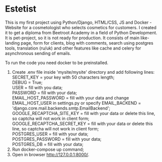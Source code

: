 # Estetist
This is my first project using Python/Django, HTML/CSS, JS and Docker - Website for a cosmetologist who selects cosmetics for customers. I created it to get a diploma from Beetroot Academy in a field of Python Development. It is pet-project, so it is not ready for production. It consists of main like-landing page, form for clients, 
blog with comments, search using postgres tools, translation (ru/uk) and other features like cache and celery for asynchronous sending of emails.

To run the code you need docker to be preinstalled.
1. Create .env file inside 'mysite/mysite' directory and add following lines:
  SECRET_KEY = your key with 50 characters length;<br>
  DEBUG = True;<br>
  USER = fill with you data;<br>
  PASSWORD = fill with your data;<br>
  EMAIL_HOST_PASSWORD = fill with your data and change EMAIL_HOST_USER in settings.py or specify EMAIL_BACKEND = 'django.core.mail.backends.smtp.EmailBackend';<br>
  GOOGLE_RECAPTCHA_SITE_KEY = fill with your data or delete this line, so captcha will not work in client form;<br>
  GOOGLE_RECAPTCHA_SECRET_KEY = fill with your data or delete this line, so captcha will not work in client form;<br>
  POSTGRES_USER = fill with your data;<br>
  POSTGRES_PASSWORD = fill with your data;<br>
  POSTGRES_DB = fill with your data;<br>
2. Run docker-compose up command;
3. Open in browser http://127.0.0.1:8000/.
